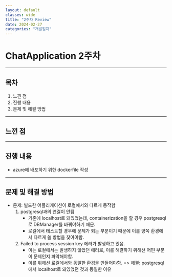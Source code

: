```yaml
---
layout: default
classes: wide
title: "2주차 Review"
date: 2024-02-27
categories: "개발일지"
---
```


# ChatApplication 2주차

---


## 목차

1. 느낀 점
2. 진행 내용
3. 문제 및 해결 방법


---


## 느낀 점



---


## 진행 내용

* azure에 배포하기 위한 dockerfile 작성

---

## 문제 및 해결 방법

* 문제: 빌드한 어플리케이션이 로컬에서와 다르게 동작함
  1. postgresql과의 연결이 안됨
     * 기존에 localhost로 돼있었는데, containerization을 할 경우 postgresql로 DBManager를 바꿔야하기 때문.
     * 로컬에서 테스트할 경우에 문제가 되는 부분이기 때문에 이를 양쪽 환경에서 다르게 쓸 방법을 찾아야함.
  2. Failed to process session key 에러가 발생하고 있음.
	 * 이는 로컬에서는 발생하지 않았던 에러로, 이를 해결하기 위해선 어떤 부분이 문제인지 파악해야함.
	 * 이를 위해선 로컬에서와 동일한 환경을 만들어야함.
   => 해결: postgresql에서 localhost로 돼있었던 것과 동일한 이유